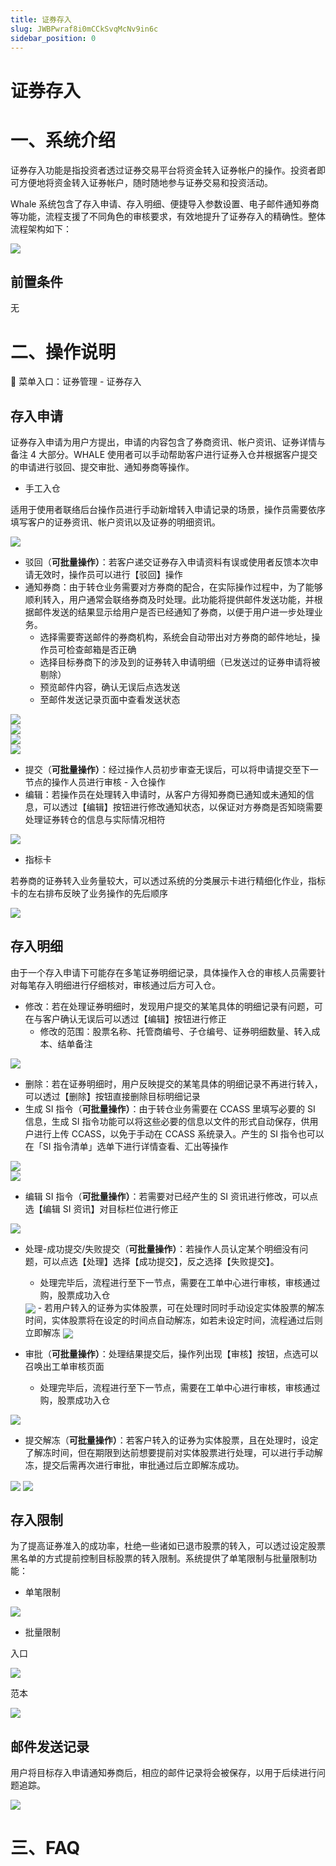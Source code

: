 ```yaml
---
title: 证券存入
slug: JWBPwraf8i0mCCkSvqMcNv9in6c
sidebar_position: 0
---
```



# 证券存入

# 一、系统介绍

证券存入功能是指投资者透过证券交易平台将资金转入证券帐户的操作。投资者即可方便地将资金转入证券帐户，随时随地参与证券交易和投资活动。

Whale 系统包含了存入申请、存入明细、便捷导入参数设置、电子邮件通知券商等功能，流程支援了不同角色的审核要求，有效地提升了证券存入的精确性。整体流程架构如下：

<img src="/assets/KHL0b7FSHoXFj7xqHvZcN2KZnub.png" src-width="2162" src-height="1476" align="center"/>

## 前置条件

无

# 二、操作说明

<div class="callout callout-bg-6 callout-border-6">
<p>📍 菜单入口：证券管理 - 证券存入</p>
</div>

## 存入申请

证券存入申请为用户方提出，申请的内容包含了券商资讯、帐户资讯、证券详情与备注 4 大部分。WHALE 使用者可以手动帮助客户进行证券入仓并根据客户提交的申请进行驳回、提交审批、通知券商等操作。

- 手工入仓

适用于使用者联络后台操作员进行手动新增转入申请记录的场景，操作员需要依序填写客户的证券资讯、帐户资讯以及证券的明细资讯。

<img src="/assets/AXetbLuJFoZ0y9xSjv5cZmMsnRg.png" src-width="2076" src-height="2469" align="center"/>

- 驳回（**可批量操作）**：若客户递交证券存入申请资料有误或使用者反馈本次申请无效时，操作员可以进行【驳回】操作
- 通知券商：由于转仓业务需要对方券商的配合，在实际操作过程中，为了能够顺利转入，用户通常会联络券商及时处理。此功能将提供邮件发送功能，并根据邮件发送的结果显示给用户是否已经通知了券商，以便于用户进一步处理业务。
    - 选择需要寄送邮件的券商机构，系统会自动带出对方券商的邮件地址，操作员可检查邮箱是否正确
    - 选择目标券商下的涉及到的证券转入申请明细（已发送过的证券申请将被剔除）
    - 预览邮件内容，确认无误后点选发送
    - 至邮件发送记录页面中查看发送状态

<div class="flex gap-3 columns-2" column-size="2">
<div class="w-[49%]" width-ratio="49">
<img src="/assets/Uxo8bJVSgokHmoxyYVvcas1Znng.png" src-width="2858" src-height="1330" align="center"/>
</div>
<div class="w-[49%]" width-ratio="49">
<img src="/assets/CzKNbS6lpooLZfxtQJkcsrI2nMd.png" src-width="2856" src-height="1332" align="center"/>
</div>
</div>

<div class="flex gap-3 columns-2" column-size="2">
<div class="w-[50%]" width-ratio="50">
<img src="/assets/ZbAibGAY5odnR4xmeOjcAdwJnQc.png" src-width="1280" src-height="599" align="center"/>
</div>
<div class="w-[50%]" width-ratio="50">
<img src="/assets/UwLDbg8oUoNc0Ax2rCZcQGOznkg.png" src-width="1280" src-height="624" align="center"/>
</div>
</div>

- 提交（**可批量操作）**：经过操作人员初步审查无误后，可以将申请提交至下一节点的操作人员进行审核 - 入仓操作
- 编辑：若操作员在处理转入申请时，从客户方得知券商已通知或未通知的信息，可以透过【编辑】按钮进行修改通知状态，以保证对方券商是否知晓需要处理证券转仓的信息与实际情况相符

<img src="/assets/XX23b5s2Vou3EwxXXGpcz6vOn4d.png" src-width="3830" src-height="1380" align="center"/>

- 指标卡

若券商的证券转入业务量较大，可以透过系统的分类展示卡进行精细化作业，指标卡的左右排布反映了业务操作的先后顺序

<img src="/assets/XVVnbZHk3oISEoxrVDlcH6kBn1c.png" src-width="3818" src-height="1780" align="center"/>

## 存入明细

由于一个存入申请下可能存在多笔证券明细记录，具体操作入仓的审核人员需要针对每笔存入明细进行仔细核对，审核通过后方可入仓。

- 修改：若在处理证券明细时，发现用户提交的某笔具体的明细记录有问题，可在与客户确认无误后可以透过【编辑】按钮进行修正
    - 修改的范围：股票名称、托管商编号、子仓编号、证券明细数量、转入成本、结单备注

<img src="/assets/SKOBb3oaOopeZGx2YogcafEBn9d.png" src-width="3818" src-height="1836"/>

- 删除：若在证券明细时，用户反映提交的某笔具体的明细记录不再进行转入，可以透过【删除】按钮直接删除目标明细记录
- 生成 SI 指令（**可批量操作）**：由于转仓业务需要在 CCASS 里填写必要的 SI 信息，生成 SI 指令功能可以将这些必要的信息以文件的形式自动保存，供用户进行上传 CCASS，以免于手动在 CCASS 系统录入。产生的 SI 指令也可以在「SI 指令清单」选单下进行详情查看、汇出等操作

<div class="flex gap-3 columns-2" column-size="2">
<div class="w-[50%]" width-ratio="50">
<img src="/assets/Pnqcbc8XQorCg9xyl4acnKFcnlb.png" src-width="3828" src-height="1824" align="center"/>
</div>
<div class="w-[50%]" width-ratio="50">
<img src="/assets/SRuEblN76ofOEmxgn7fcygIpnYd.png" src-width="3822" src-height="1796" align="center"/>
</div>
</div>

- 编辑 SI 指令（**可批量操作）**：若需要对已经产生的 SI 资讯进行修改，可以点选【编辑 SI 资讯】对目标栏位进行修正

<img src="/assets/F4PvbIUx7oql34xInMJceUmFnaf.png" src-width="2872" src-height="1322" align="center"/>

- 处理-成功提交/失败提交（**可批量操作）**：若操作人员认定某个明细没有问题，可以点选【处理】选择【成功提交】，反之选择【失败提交】。
    - 处理完毕后，流程进行至下一节点，需要在工单中心进行审核，审核通过购，股票成功入仓
    <img src="/assets/K9GDbyiq1oLTwqxVTGLcFrK8nUe.png" src-width="3824" src-height="1782" align="center"/>
    - 若用户转入的证券为实体股票，可在处理时同时手动设定实体股票的解冻时间，实体股票将在设定的时间点自动解冻，如若未设定时间，流程通过后则立即解冻
    <img src="/assets/BDbjbvfxZoSv32xpRwhc2JQJnVe.png" src-width="3828" src-height="1566" align="center"/>

- 审批（**可批量操作）**：处理结果提交后，操作列出现【审核】按钮，点选可以召唤出工单审核页面
    - 处理完毕后，流程进行至下一节点，需要在工单中心进行审核，审核通过购，股票成功入仓

<img src="/assets/D2m8bA5SaokgzzxAhwUcMwQQnWb.png" src-width="3906" src-height="1943" align="center"/>

- 提交解冻（**可批量操作）**：若客户转入的证券为实体股票，且在处理时，设定了解冻时间，但在期限到达前想要提前对实体股票进行处理，可以进行手动解冻，提交后需再次进行审批，审批通过后立即解冻成功。

<img src="/assets/Woz0bu6xHo6L8rx4cIzcQ1SSnLf.png" src-width="3822" src-height="1162" align="center"/>

<img src="/assets/SUu8bmSkloAvwvxN8NScc5qCnNh.png" src-width="3824" src-height="1866" align="center"/>

## 存入限制

为了提高证券准入的成功率，杜绝一些诸如已退市股票的转入，可以透过设定股票黑名单的方式提前控制目标股票的转入限制。系统提供了单笔限制与批量限制功能：

- 单笔限制

<img src="/assets/ElEgbouwqo33mrxyPJbcM759nvf.png" src-width="3814" src-height="1856" align="center"/>

- 批量限制

<div class="flex gap-3 columns-2" column-size="2">
<div class="w-[50%]" width-ratio="50">
<p>入口</p>
<img src="/assets/TmhAb1EhtoXJkhxfKYBcKFgnnlz.png" src-width="3824" src-height="1844" align="center"/>

</div>
<div class="w-[50%]" width-ratio="50">
<p>范本</p>
<img src="/assets/FiCsbLOzwoqfwyxtlkjcuXJinFb.png" src-width="652" src-height="372" align="center"/>

</div>
</div>

## 邮件发送记录

用户将目标存入申请通知券商后，相应的邮件记录将会被保存，以用于后续进行问题追踪。

<img src="/assets/AZd3bu1RvoA4rDxv83Tc9Jlonmb.png" src-width="3834" src-height="1856" align="center"/>

# 三、FAQ

